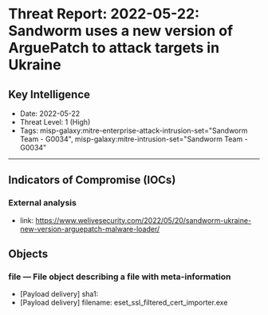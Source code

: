 # Threat Report: 2022-05-22: Sandworm uses a new version of ArguePatch to attack targets in Ukraine


## Key Intelligence
* Date: 2022-05-22
* Threat Level: 1 (High)
* Tags: misp-galaxy:mitre-enterprise-attack-intrusion-set="Sandworm Team - G0034", misp-galaxy:mitre-intrusion-set="Sandworm Team - G0034"

---

## Indicators of Compromise (IOCs)
### External analysis
* link: https://www.welivesecurity.com/2022/05/20/sandworm-ukraine-new-version-arguepatch-malware-loader/

## Objects
### file — File object describing a file with meta-information
* [Payload delivery] sha1: <sha1>
* [Payload delivery] filename: eset_ssl_filtered_cert_importer.exe
